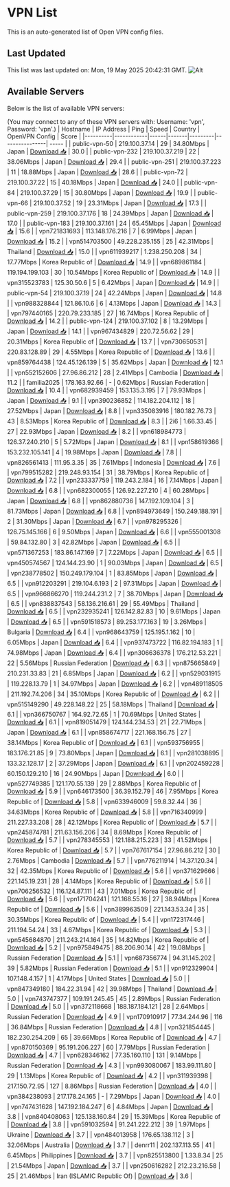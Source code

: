 # VPN List

This is an auto-generated list of Open VPN config files.

## Last Updated

This list was last updated on: Mon, 19 May 2025 20:42:31 GMT.
![Alt](https://repobeats.axiom.co/api/embed/186b98318ef1479477931607c1ad7d823f12451f.svg "Repobeats analytics image")

## Available Servers

Below is the list of available VPN servers:

(You may connect to any of these VPN servers with: Username: 'vpn', Password: 'vpn'.)
| Hostname | IP Address | Ping | Speed | Country | OpenVPN Config | Score |
|----------|------------|------|-------|---------|----------------| ----- |
| public-vpn-50 | 219.100.37.14 | 29 | 34.80Mbps | Japan | [Download 📥](./configs/server_0_JP.ovpn) | 30.0 |
| public-vpn-232 | 219.100.37.219 | 22 | 38.06Mbps | Japan | [Download 📥](./configs/server_1_JP.ovpn) | 29.4 |
| public-vpn-251 | 219.100.37.223 | 11 | 18.88Mbps | Japan | [Download 📥](./configs/server_2_JP.ovpn) | 28.6 |
| public-vpn-72 | 219.100.37.22 | 15 | 40.18Mbps | Japan | [Download 📥](./configs/server_3_JP.ovpn) | 24.0 |
| public-vpn-84 | 219.100.37.29 | 15 | 30.80Mbps | Japan | [Download 📥](./configs/server_4_JP.ovpn) | 19.9 |
| public-vpn-66 | 219.100.37.52 | 19 | 23.31Mbps | Japan | [Download 📥](./configs/server_5_JP.ovpn) | 17.3 |
| public-vpn-259 | 219.100.37.176 | 18 | 24.39Mbps | Japan | [Download 📥](./configs/server_6_JP.ovpn) | 17.0 |
| public-vpn-183 | 219.100.37.161 | 24 | 65.45Mbps | Japan | [Download 📥](./configs/server_7_JP.ovpn) | 15.6 |
| vpn721831693 | 113.148.176.216 | 7 | 6.99Mbps | Japan | [Download 📥](./configs/server_8_JP.ovpn) | 15.2 |
| vpn514703500 | 49.228.235.155 | 25 | 42.31Mbps | Thailand | [Download 📥](./configs/server_9_TH.ovpn) | 15.0 |
| vpn611939217 | 1.238.250.208 | 34 | 17.77Mbps | Korea Republic of | [Download 📥](./configs/server_10_KR.ovpn) | 14.9 |
| vpn689861184 | 119.194.199.103 | 30 | 10.54Mbps | Korea Republic of | [Download 📥](./configs/server_11_KR.ovpn) | 14.9 |
| vpn315523783 | 125.30.50.6 | 5 | 6.42Mbps | Japan | [Download 📥](./configs/server_12_JP.ovpn) | 14.9 |
| public-vpn-54 | 219.100.37.19 | 24 | 42.24Mbps | Japan | [Download 📥](./configs/server_13_JP.ovpn) | 14.8 |
| vpn988328844 | 121.86.10.6 | 6 | 4.13Mbps | Japan | [Download 📥](./configs/server_14_JP.ovpn) | 14.3 |
| vpn797440165 | 220.79.233.185 | 27 | 16.74Mbps | Korea Republic of | [Download 📥](./configs/server_15_KR.ovpn) | 14.2 |
| public-vpn-124 | 219.100.37.102 | 8 | 13.29Mbps | Japan | [Download 📥](./configs/server_16_JP.ovpn) | 14.1 |
| vpn967434829 | 220.72.56.62 | 29 | 20.31Mbps | Korea Republic of | [Download 📥](./configs/server_17_KR.ovpn) | 13.7 |
| vpn730650531 | 220.83.128.89 | 29 | 4.55Mbps | Korea Republic of | [Download 📥](./configs/server_18_KR.ovpn) | 13.6 |
| vpn859764438 | 124.45.126.139 | 5 | 35.62Mbps | Japan | [Download 📥](./configs/server_19_JP.ovpn) | 12.1 |
| vpn552152606 | 27.96.86.212 | 28 | 2.41Mbps | Cambodia | [Download 📥](./configs/server_20_KH.ovpn) | 11.2 |
| familia2025 | 178.163.92.66 | - | 0.62Mbps | Russian Federation | [Download 📥](./configs/server_21_RU.ovpn) | 10.4 |
| vpn682939459 | 153.135.3.195 | 7 | 79.93Mbps | Japan | [Download 📥](./configs/server_22_JP.ovpn) | 9.1 |
| vpn390236852 | 114.182.204.112 | 18 | 27.52Mbps | Japan | [Download 📥](./configs/server_23_JP.ovpn) | 8.8 |
| vpn335083916 | 180.182.76.73 | 43 | 8.53Mbps | Korea Republic of | [Download 📥](./configs/server_24_KR.ovpn) | 8.3 |
| 2i6 | 1.66.33.45 | 27 | 22.93Mbps | Japan | [Download 📥](./configs/server_25_JP.ovpn) | 8.2 |
| vpn618984773 | 126.37.240.210 | 5 | 5.72Mbps | Japan | [Download 📥](./configs/server_26_JP.ovpn) | 8.1 |
| vpn158619366 | 153.232.105.141 | 4 | 19.98Mbps | Japan | [Download 📥](./configs/server_27_JP.ovpn) | 7.8 |
| vpn826561413 | 111.95.3.35 | 35 | 7.61Mbps | Indonesia | [Download 📥](./configs/server_28_ID.ovpn) | 7.6 |
| vpn799515282 | 219.248.93.154 | 31 | 38.79Mbps | Korea Republic of | [Download 📥](./configs/server_29_KR.ovpn) | 7.2 |
| vpn233337759 | 119.243.2.184 | 16 | 7.14Mbps | Japan | [Download 📥](./configs/server_30_JP.ovpn) | 6.8 |
| vpn682300055 | 126.92.227.210 | 4 | 60.28Mbps | Japan | [Download 📥](./configs/server_31_JP.ovpn) | 6.8 |
| vpn862880736 | 147.192.109.104 | 3 | 81.73Mbps | Japan | [Download 📥](./configs/server_32_JP.ovpn) | 6.8 |
| vpn894973649 | 150.249.188.191 | 2 | 31.30Mbps | Japan | [Download 📥](./configs/server_33_JP.ovpn) | 6.7 |
| vpn978295326 | 126.75.145.166 | 6 | 9.50Mbps | Japan | [Download 📥](./configs/server_34_JP.ovpn) | 6.6 |
| vpn555001308 | 59.84.132.80 | 3 | 42.82Mbps | Japan | [Download 📥](./configs/server_35_JP.ovpn) | 6.5 |
| vpn571367253 | 183.86.147.169 | 7 | 7.22Mbps | Japan | [Download 📥](./configs/server_36_JP.ovpn) | 6.5 |
| vpn450574567 | 124.144.23.90 | 1 | 90.03Mbps | Japan | [Download 📥](./configs/server_37_JP.ovpn) | 6.5 |
| vpn238778502 | 150.249.179.104 | 1 | 83.85Mbps | Japan | [Download 📥](./configs/server_38_JP.ovpn) | 6.5 |
| vpn912203291 | 219.104.6.193 | 2 | 97.31Mbps | Japan | [Download 📥](./configs/server_39_JP.ovpn) | 6.5 |
| vpn966866270 | 119.244.231.2 | 7 | 38.70Mbps | Japan | [Download 📥](./configs/server_40_JP.ovpn) | 6.5 |
| vpn838837543 | 58.136.216.61 | 29 | 55.49Mbps | Thailand | [Download 📥](./configs/server_41_TH.ovpn) | 6.5 |
| vpn232935241 | 126.142.82.83 | 10 | 9.61Mbps | Japan | [Download 📥](./configs/server_42_JP.ovpn) | 6.5 |
| vpn591518573 | 89.253.177.163 | 19 | 3.26Mbps | Bulgaria | [Download 📥](./configs/server_43_BG.ovpn) | 6.4 |
| vpn968643759 | 125.195.1.162 | 10 | 6.05Mbps | Japan | [Download 📥](./configs/server_44_JP.ovpn) | 6.4 |
| vpn937473722 | 116.82.194.183 | 1 | 74.98Mbps | Japan | [Download 📥](./configs/server_45_JP.ovpn) | 6.4 |
| vpn306636378 | 176.212.53.221 | 22 | 5.56Mbps | Russian Federation | [Download 📥](./configs/server_46_RU.ovpn) | 6.3 |
| vpn875665849 | 210.231.33.83 | 21 | 6.85Mbps | Japan | [Download 📥](./configs/server_47_JP.ovpn) | 6.2 |
| vpn529031915 | 119.228.13.79 | 1 | 34.97Mbps | Japan | [Download 📥](./configs/server_48_JP.ovpn) | 6.2 |
| vpn489118505 | 211.192.74.206 | 34 | 35.10Mbps | Korea Republic of | [Download 📥](./configs/server_49_KR.ovpn) | 6.2 |
| vpn515149290 | 49.228.148.22 | 25 | 58.18Mbps | Thailand | [Download 📥](./configs/server_50_TH.ovpn) | 6.1 |
| vpn366750767 | 164.92.72.65 | 1 | 70.69Mbps | United States | [Download 📥](./configs/server_51_US.ovpn) | 6.1 |
| vpn819051479 | 124.144.234.53 | 21 | 22.71Mbps | Japan | [Download 📥](./configs/server_52_JP.ovpn) | 6.1 |
| vpn858674717 | 221.168.156.75 | 27 | 38.14Mbps | Korea Republic of | [Download 📥](./configs/server_53_KR.ovpn) | 6.1 |
| vpn593756955 | 183.176.21.85 | 9 | 73.80Mbps | Japan | [Download 📥](./configs/server_54_JP.ovpn) | 6.1 |
| vpn281038895 | 133.32.128.17 | 2 | 37.29Mbps | Japan | [Download 📥](./configs/server_55_JP.ovpn) | 6.1 |
| vpn202459228 | 60.150.129.210 | 16 | 24.90Mbps | Japan | [Download 📥](./configs/server_56_JP.ovpn) | 6.0 |
| vpn527749385 | 121.170.55.139 | 29 | 2.88Mbps | Korea Republic of | [Download 📥](./configs/server_57_KR.ovpn) | 5.9 |
| vpn646173500 | 36.39.152.79 | 46 | 7.95Mbps | Korea Republic of | [Download 📥](./configs/server_58_KR.ovpn) | 5.8 |
| vpn633946009 | 59.8.32.44 | 36 | 34.63Mbps | Korea Republic of | [Download 📥](./configs/server_59_KR.ovpn) | 5.8 |
| vpn716340999 | 211.227.33.208 | 28 | 42.12Mbps | Korea Republic of | [Download 📥](./configs/server_60_KR.ovpn) | 5.7 |
| vpn245874781 | 211.63.156.206 | 34 | 8.69Mbps | Korea Republic of | [Download 📥](./configs/server_61_KR.ovpn) | 5.7 |
| vpn278345553 | 121.188.215.223 | 33 | 41.52Mbps | Korea Republic of | [Download 📥](./configs/server_62_KR.ovpn) | 5.7 |
| vpn767617154 | 27.96.86.212 | 30 | 2.76Mbps | Cambodia | [Download 📥](./configs/server_63_KH.ovpn) | 5.7 |
| vpn776211914 | 14.37.120.34 | 32 | 42.35Mbps | Korea Republic of | [Download 📥](./configs/server_64_KR.ovpn) | 5.6 |
| vpn371629666 | 221.145.19.231 | 28 | 4.14Mbps | Korea Republic of | [Download 📥](./configs/server_65_KR.ovpn) | 5.6 |
| vpn706256532 | 116.124.87.111 | 43 | 7.01Mbps | Korea Republic of | [Download 📥](./configs/server_66_KR.ovpn) | 5.6 |
| vpn171704241 | 121.168.55.16 | 27 | 38.94Mbps | Korea Republic of | [Download 📥](./configs/server_67_KR.ovpn) | 5.6 |
| vpn389963509 | 221.143.53.34 | 35 | 30.35Mbps | Korea Republic of | [Download 📥](./configs/server_68_KR.ovpn) | 5.4 |
| vpn172317446 | 211.194.54.24 | 33 | 4.67Mbps | Korea Republic of | [Download 📥](./configs/server_69_KR.ovpn) | 5.3 |
| vpn545684870 | 211.243.214.164 | 35 | 14.82Mbps | Korea Republic of | [Download 📥](./configs/server_70_KR.ovpn) | 5.2 |
| vpn975849475 | 88.206.90.14 | 42 | 19.08Mbps | Russian Federation | [Download 📥](./configs/server_71_RU.ovpn) | 5.1 |
| vpn687356774 | 94.31.145.202 | 39 | 5.82Mbps | Russian Federation | [Download 📥](./configs/server_72_RU.ovpn) | 5.1 |
| vpn912329904 | 107.148.4.157 | 1 | 4.17Mbps | United States | [Download 📥](./configs/server_73_US.ovpn) | 5.0 |
| vpn847349180 | 184.22.31.94 | 42 | 39.98Mbps | Thailand | [Download 📥](./configs/server_74_TH.ovpn) | 5.0 |
| vpn743747377 | 109.191.245.45 | 45 | 2.89Mbps | Russian Federation | [Download 📥](./configs/server_75_RU.ovpn) | 5.0 |
| vpn372118668 | 188.187.184.121 | 28 | 2.64Mbps | Russian Federation | [Download 📥](./configs/server_76_RU.ovpn) | 4.9 |
| vpn170910917 | 77.34.244.96 | 116 | 36.84Mbps | Russian Federation | [Download 📥](./configs/server_77_RU.ovpn) | 4.8 |
| vpn321854445 | 182.230.254.209 | 65 | 39.66Mbps | Korea Republic of | [Download 📥](./configs/server_78_KR.ovpn) | 4.7 |
| vpn870150369 | 95.191.206.227 | 60 | 7.79Mbps | Russian Federation | [Download 📥](./configs/server_79_RU.ovpn) | 4.7 |
| vpn628346162 | 77.35.160.110 | 131 | 9.14Mbps | Russian Federation | [Download 📥](./configs/server_80_RU.ovpn) | 4.3 |
| vpn993080067 | 183.99.111.80 | 29 | 1.13Mbps | Korea Republic of | [Download 📥](./configs/server_81_KR.ovpn) | 4.2 |
| vpn311939398 | 217.150.72.95 | 127 | 8.86Mbps | Russian Federation | [Download 📥](./configs/server_82_RU.ovpn) | 4.0 |
| vpn384238093 | 217.178.24.165 | - | 7.29Mbps | Japan | [Download 📥](./configs/server_83_JP.ovpn) | 4.0 |
| vpn747431628 | 147.192.184.247 | 6 | 4.84Mbps | Japan | [Download 📥](./configs/server_84_JP.ovpn) | 3.8 |
| vpn840408063 | 125.138.160.84 | 29 | 15.39Mbps | Korea Republic of | [Download 📥](./configs/server_85_KR.ovpn) | 3.8 |
| vpn591032594 | 91.241.222.212 | 39 | 1.97Mbps | Ukraine | [Download 📥](./configs/server_86_UA.ovpn) | 3.7 |
| vpn484013958 | 176.65.138.112 | 3 | 32.06Mbps | Australia | [Download 📥](./configs/server_87_AU.ovpn) | 3.7 |
| denrr11 | 202.137.113.55 | 41 | 6.45Mbps | Philippines | [Download 📥](./configs/server_88_PH.ovpn) | 3.7 |
| vpn825513800 | 1.33.8.34 | 25 | 21.54Mbps | Japan | [Download 📥](./configs/server_89_JP.ovpn) | 3.7 |
| vpn250616282 | 212.23.216.58 | 25 | 21.46Mbps | Iran (ISLAMIC Republic Of) | [Download 📥](./configs/server_90_IR.ovpn) | 3.6 |

